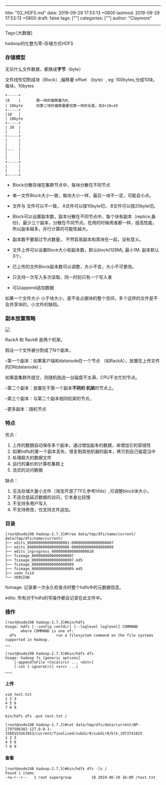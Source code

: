 
---
title: "02_HDFS.md"
date: 2019-09-29 17:53:13 +0800
lastmod: 2019-09-29 17:53:13 +0800
draft: false
tags: [""]
categories: [""]
author: "Claymore"

---
Tags:[大数据] 



hadoop的化整为零-存储方式HDFS



### 存储模型

无论什么文件数据，都换成**字节**（byte）

文件线性切割成块（Block）,偏移量 offset （byte）,  eg:  100bytes,分成10块，每块，10bytes

```
+-----+
|0    |       第一块的偏移量为0，
| 10byte      则第二块的偏移量要加第一块的长度，及0+10=10
+-----+
|10   |
| 10byte
+-----+
| 20  |
|     |
+-----+
|     |
|     |
|...  |
|     |
|     |
+-----+
|     |
|     |
+-----+

```

* Block分散存储在集群节点中，每块分散在不同节点

* 单一文件Block大小一致，每块大小一样，最后一块不一定，可能会小点。

* 文件与 文件可以不一致，  A文件可以按10byte切， B文件可以按20byte切。

* Block可以设置副本数，副本分散在不同节点中，每个块有副本（replice,备份)，最少三个副本，分散在不同节点。在用的时候用谁都一样，提高性能，所以副本越多，并行计算的可能性越大。

* 副本数不要超过节点数量， 不然容易副本和真块在一起，没有意义。

* 文件上传可以设置Block大小和副本数，默认block(128M), 最小1M. 副本默认3个。

* 已上传的文件Block副本数可以调整，大小不变，大小不可更改。

* 只支持一次写入多次读取，同一时刻只有一个写入者

* 可以append追加数据

如果一个文件大小 小于块大小，是不会占据块的整个空间，多个这样的文件是不会共享块的，小文件的缺陷。



### 副本放置策略

![](http://211.159.177.235:5000/uploads/big/4b31e433b4e1e92befe4e3dab72583e2.png)

RackA 和 RackB 是两个机架。

假设一个文件被分割成了N个副本，

–第一个副本：如果客户端和datanode在一个节点 （如RackA），放置在上传文件的DN(datanode)；

如果是集群外提交，则随机挑选一台磁盘不太满，CPU不太忙的节点。

–第二个副本：放置在于第一个副本**不同的 机架**的节点上。

–第三个副本：与第二个副本相同机架的节点。

–更多副本：随机节点

### 特点

优点：

1. 上传的数据自动保存多个副本，通过增加副本的数据，来增加它的容错性
2. 如果hdfs的某一个副本丢失，很复制其他机器的副本，拷贝到自己磁盘当中
3. 处理超大的数据文件
4. 运行的廉价的计算机集群上
5. 流式的访问数据

缺点：

1. 无法存储大量小文件（淘宝开源了TFS,参考hfds）,可调整block块大小。
2. 不适合低延迟数据的访问，它本身比较慢
3. 不支持多用户写入
4. 不支持修改，仅支持文件追加。



### 目录

```shell
[root@node198 hadoop-2.7.3]#tree data/tmp/dfs/name/current/
data/tmp/dfs/name/current/
├── edits_0000000000000000001-0000000000000000007
├── edits_0000000000000000008-0000000000000000009
├── edits_inprogress_0000000000000000010
├── fsimage_0000000000000000007
├── fsimage_0000000000000000007.md5
├── fsimage_0000000000000000009
├── fsimage_0000000000000000009.md5
├── seen_txid
└── VERSION
```

fsimage: 记录某一次永久检查点时整个hdfs中的元数据信息。

edits:     所有对于hdfs的写操作都会记录在此文件中。



### 操作

```
[root@node198 hadoop-2.7.3]#bin/hdfs 
Usage: hdfs [--config confdir] [--loglevel loglevel] COMMAND
       where COMMAND is one of:
  dfs                  run a filesystem command on the file systems supported in Hadoop.
。。。
```



```
[root@node198 hadoop-2.7.3]#bin/hdfs dfs
Usage: hadoop fs [generic options]
	[-appendToFile <localsrc> ... <dst>]
	[-cat [-ignoreCrc] <src> ...]
。。。。
```





#### 上传

```shell
vim test.txt
1 2 3
4 5 6
7 8 9

bin/hdfs dfs -put test.txt /

[root@node198 hadoop-2.7.3]#cat data/tmp/dfs/data/current/BP-1797506382-127.0.0.1-1560153263953/current/finalized/subdir0/subdir0/blk_1073741825
1 2 3
4 5 6
7 8 9
```



#### 查看

```
[root@node198 hadoop-2.7.3]#bin/hdfs dfs -ls /
Found 1 items
-rw-r--r--   1 root supergroup         18 2019-06-10 16:09 /test.txt
```

